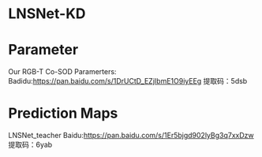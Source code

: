 # LNSNet-KD
# Parameter
Our RGB-T Co-SOD Paramerters:
Badidu:https://pan.baidu.com/s/1DrUCtD_EZjIbmE1O9iyEEg
提取码：5dsb
# Prediction Maps
LNSNet_teacher
Baidu:https://pan.baidu.com/s/1Er5bjgd902lyBg3q7xxDzw
提取码：6yab 

